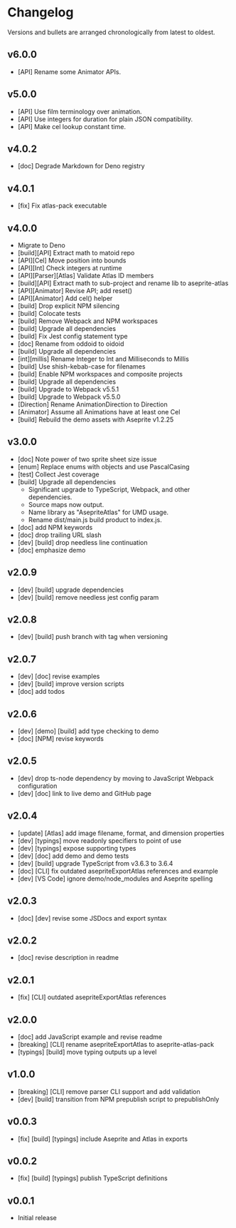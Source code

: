 # Changelog

Versions and bullets are arranged chronologically from latest to oldest.

## v6.0.0

- \[API\] Rename some Animator APIs.

## v5.0.0

- \[API\] Use film terminology over animation.
- \[API\] Use integers for duration for plain JSON compatibility.
- \[API\] Make cel lookup constant time.

## v4.0.2

- \[doc\] Degrade Markdown for Deno registry

## v4.0.1

- \[fix\] Fix atlas-pack executable

## v4.0.0

- Migrate to Deno
- \[build\]\[API\] Extract math to matoid repo
- \[API\]\[Cel\] Move position into bounds
- \[API\]\[Int\] Check integers at runtime
- \[API\]\[Parser\]\[Atlas\] Validate Atlas ID members
- \[build\]\[API\] Extract math to sub-project and rename lib to aseprite-atlas
- \[API\]\[Animator\] Revise API; add reset()
- \[API\]\[Animator\] Add cel() helper
- \[build\] Drop explicit NPM silencing
- \[build\] Colocate tests
- \[build\] Remove Webpack and NPM workspaces
- \[build\] Upgrade all dependencies
- \[build\] Fix Jest config statement type
- \[doc] Rename from oddoid to oidoid
- \[build\] Upgrade all dependencies
- \[int\]\[millis\] Rename Integer to Int and Milliseconds to Millis
- \[build\] Use shish-kebab-case for filenames
- \[build\] Enable NPM workspaces and composite projects
- \[build\] Upgrade all dependencies
- \[build\] Upgrade to Webpack v5.5.1
- \[build\] Upgrade to Webpack v5.5.0
- \[Direction\] Rename AnimationDirection to Direction
- \[Animator\] Assume all Animations have at least one Cel
- \[build\] Rebuild the demo assets with Aseprite v1.2.25

## v3.0.0

- \[doc] Note power of two sprite sheet size issue
- \[enum\] Replace enums with objects and use PascalCasing
- \[test\] Collect Jest coverage
- \[build\] Upgrade all dependencies
  - Significant upgrade to TypeScript, Webpack, and other dependencies.
  - Source maps now output.
  - Name library as "AsepriteAtlas" for UMD usage.
  - Rename dist/main.js build product to index.js.
- \[doc] add NPM keywords
- \[doc] drop trailing URL slash
- \[dev\] \[build\] drop needless line continuation
- \[doc] emphasize demo

## v2.0.9

- \[dev\] \[build\] upgrade dependencies
- \[dev\] \[build\] remove needless jest config param

## v2.0.8

- \[dev\] \[build\] push branch with tag when versioning

## v2.0.7

- \[dev\] \[doc] revise examples
- \[dev\] \[build\] improve version scripts
- \[doc] add todos

## v2.0.6

- \[dev\] \[demo\] \[build\] add type checking to demo
- \[doc] \[NPM\] revise keywords

## v2.0.5

- \[dev\] drop ts-node dependency by moving to JavaScript Webpack configuration
- \[dev\] \[doc] link to live demo and GitHub page

## v2.0.4

- \[update\] \[Atlas\] add image filename, format, and dimension properties
- \[dev\] \[typings\] move readonly specifiers to point of use
- \[dev\] \[typings\] expose supporting types
- \[dev\] \[doc] add demo and demo tests
- \[dev\] \[build\] upgrade TypeScript from v3.6.3 to 3.6.4
- \[doc] \[CLI\] fix outdated asepriteExportAtlas references and example
- \[dev\] \[VS Code\] ignore demo/node_modules and Aseprite spelling

## v2.0.3

- \[doc] \[dev\] revise some JSDocs and export syntax

## v2.0.2

- \[doc] revise description in readme

## v2.0.1

- \[fix\] \[CLI\] outdated asepriteExportAtlas references

## v2.0.0

- \[doc] add JavaScript example and revise readme
- \[breaking\] \[CLI\] rename asepriteExportAtlas to aseprite-atlas-pack
- \[typings\] \[build\] move typing outputs up a level

## v1.0.0

- \[breaking\] \[CLI\] remove parser CLI support and add validation
- \[dev\] \[build\] transition from NPM prepublish script to prepublishOnly

## v0.0.3

- \[fix\] \[build\] \[typings\] include Aseprite and Atlas in exports

## v0.0.2

- \[fix\] \[build\] \[typings\] publish TypeScript definitions

## v0.0.1

- Initial release
